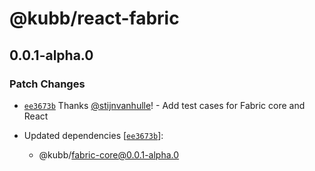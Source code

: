 # @kubb/react-fabric

## 0.0.1-alpha.0

### Patch Changes

- [`ee3673b`](https://github.com/kubb-labs/fabric/commit/ee3673bd25effbee0b02e8920b8bb2821f2e7aaf) Thanks [@stijnvanhulle](https://github.com/stijnvanhulle)! - Add test cases for Fabric core and React

- Updated dependencies [[`ee3673b`](https://github.com/kubb-labs/fabric/commit/ee3673bd25effbee0b02e8920b8bb2821f2e7aaf)]:
  - @kubb/fabric-core@0.0.1-alpha.0
